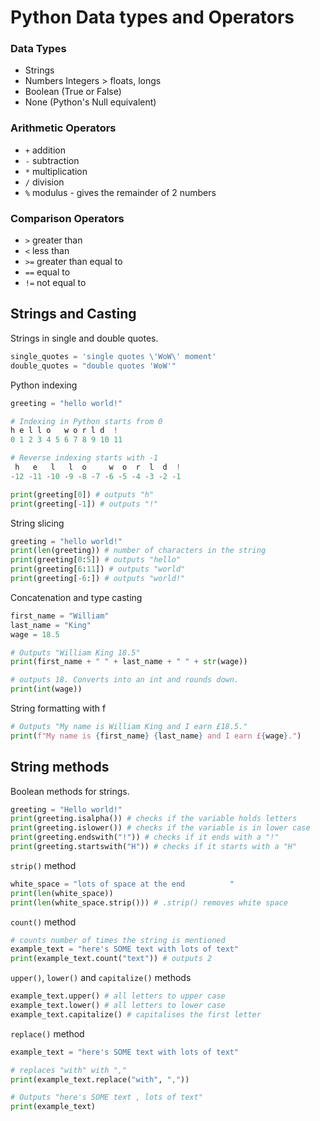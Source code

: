 # Python Data types and Operators
### Data Types
* Strings
* Numbers Integers > floats, longs
* Boolean (True or False)
* None (Python's Null equivalent)

### Arithmetic Operators
* `+` addition
* `-` subtraction
* `*` multiplication
* `/` division
* `%` modulus - gives the remainder of 2 numbers
  
### Comparison Operators
  * `>` greater than 
  * `<` less than
  * `>=` greater than equal to
  * `==` equal to
  * `!=` not equal to
    
## Strings and Casting
Strings in single and double quotes.
```python
single_quotes = 'single quotes \'WoW\' moment'
double_quotes = "double quotes 'WoW'"
```

Python indexing
```python
greeting = "hello world!"

# Indexing in Python starts from 0
h e l l o   w o r l d  !
0 1 2 3 4 5 6 7 8 9 10 11

# Reverse indexing starts with -1
 h   e   l   l  o     w  o  r  l  d  !
-12 -11 -10 -9 -8 -7 -6 -5 -4 -3 -2 -1

print(greeting[0]) # outputs "h"
print(greeting[-1]) # outputs "!"
```

String slicing
```python
greeting = "hello world!"
print(len(greeting)) # number of characters in the string
print(greeting[0:5]) # outputs "hello"
print(greeting[6:11]) # outputs "world"
print(greeting[-6:]) # outputs "world!"
```

Concatenation and type casting
```python
first_name = "William"
last_name = "King"
wage = 18.5

# Outputs "William King 18.5"
print(first_name + " " + last_name + " " + str(wage))

# outputs 18. Converts into an int and rounds down.
print(int(wage))
```

String formatting with f
```python
# Outputs "My name is William King and I earn £18.5."
print(f"My name is {first_name} {last_name} and I earn £{wage}.")
```

## String methods
Boolean methods for strings.
```python
greeting = "Hello world!"
print(greeting.isalpha()) # checks if the variable holds letters
print(greeting.islower()) # checks if the variable is in lower case
print(greeting.endswith("!")) # checks if it ends with a "!"
print(greeting.startswith("H")) # checks if it starts with a "H"
```

`strip()` method
```python
white_space = "lots of space at the end          "
print(len(white_space))
print(len(white_space.strip())) # .strip() removes white space
```

`count()` method
```python
# counts number of times the string is mentioned
example_text = "here's SOME text with lots of text"
print(example_text.count("text")) # outputs 2
```

`upper()`, `lower()` and `capitalize()` methods
```python
example_text.upper() # all letters to upper case
example_text.lower() # all letters to lower case
example_text.capitalize() # capitalises the first letter
```

`replace()` method
```python
example_text = "here's SOME text with lots of text"

# replaces "with" with ","
print(example_text.replace("with", ","))

# Outputs "here's SOME text , lots of text"
print(example_text)
```